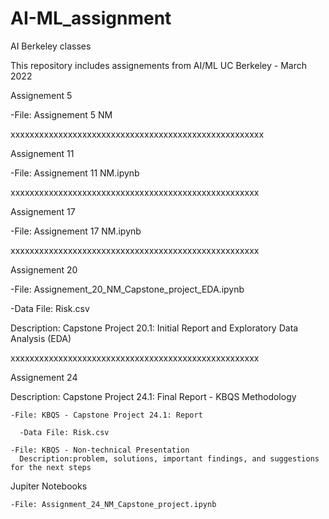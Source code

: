 # AI-ML_assignment
AI Berkeley classes

This repository includes assignements from AI/ML UC Berkeley - March 2022

Assignement 5
  
  -File: Assignement 5 NM
 
 xxxxxxxxxxxxxxxxxxxxxxxxxxxxxxxxxxxxxxxxxxxxxxxxxxxxx
 
 
 Assignement 11
  
  -File: Assignement 11 NM.ipynb
  
  xxxxxxxxxxxxxxxxxxxxxxxxxxxxxxxxxxxxxxxxxxxxxxxxxxxx
  
  
 Assignement 17
 
  -File: Assignement 17 NM.ipynb
  
  xxxxxxxxxxxxxxxxxxxxxxxxxxxxxxxxxxxxxxxxxxxxxxxxxxxx
  
  
 Assignement 20
 
  -File: Assignement_20_NM_Capstone_project_EDA.ipynb
  
  -Data File: Risk.csv
  
  Description: Capstone Project 20.1: Initial Report and Exploratory Data Analysis (EDA)
  
  xxxxxxxxxxxxxxxxxxxxxxxxxxxxxxxxxxxxxxxxxxxxxxxxxxxx
  
  
  
 Assignement 24
 
  Description: Capstone Project 24.1: Final Report - KBQS Methodology
  
    -File: KBQS - Capstone Project 24.1: Report
    
      -Data File: Risk.csv
    
    -File: KBQS - Non-technical Presentation
      Description:problem, solutions, important findings, and suggestions for the next steps
      
  Jupiter Notebooks
  
    -File: Assignment_24_NM_Capstone_project.ipynb
